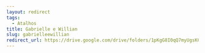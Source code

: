```yaml
---
layout: redirect
tags:
  - Atalhos
title: Gabrielle e Willian
slug: gabrielleewillian
redirect_url: https://drive.google.com/drive/folders/1pKgG8I0qQ7myUgsKC_5JrXB_OkXyNGhF?usp=drive_link
---
```

